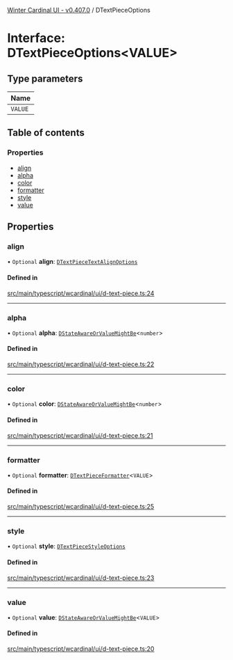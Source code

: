 [Winter Cardinal UI - v0.407.0](../index.md) / DTextPieceOptions

# Interface: DTextPieceOptions\<VALUE\>

## Type parameters

| Name |
| :------ |
| `VALUE` |

## Table of contents

### Properties

- [align](DTextPieceOptions.md#align)
- [alpha](DTextPieceOptions.md#alpha)
- [color](DTextPieceOptions.md#color)
- [formatter](DTextPieceOptions.md#formatter)
- [style](DTextPieceOptions.md#style)
- [value](DTextPieceOptions.md#value)

## Properties

### align

• `Optional` **align**: [`DTextPieceTextAlignOptions`](DTextPieceTextAlignOptions.md)

#### Defined in

[src/main/typescript/wcardinal/ui/d-text-piece.ts:24](https://github.com/winter-cardinal/winter-cardinal-ui/blob/v0.407.0/src/main/typescript/wcardinal/ui/d-text-piece.ts#L24)

___

### alpha

• `Optional` **alpha**: [`DStateAwareOrValueMightBe`](../index.md#dstateawareorvaluemightbe)\<`number`\>

#### Defined in

[src/main/typescript/wcardinal/ui/d-text-piece.ts:22](https://github.com/winter-cardinal/winter-cardinal-ui/blob/v0.407.0/src/main/typescript/wcardinal/ui/d-text-piece.ts#L22)

___

### color

• `Optional` **color**: [`DStateAwareOrValueMightBe`](../index.md#dstateawareorvaluemightbe)\<`number`\>

#### Defined in

[src/main/typescript/wcardinal/ui/d-text-piece.ts:21](https://github.com/winter-cardinal/winter-cardinal-ui/blob/v0.407.0/src/main/typescript/wcardinal/ui/d-text-piece.ts#L21)

___

### formatter

• `Optional` **formatter**: [`DTextPieceFormatter`](../index.md#dtextpieceformatter)\<`VALUE`\>

#### Defined in

[src/main/typescript/wcardinal/ui/d-text-piece.ts:25](https://github.com/winter-cardinal/winter-cardinal-ui/blob/v0.407.0/src/main/typescript/wcardinal/ui/d-text-piece.ts#L25)

___

### style

• `Optional` **style**: [`DTextPieceStyleOptions`](DTextPieceStyleOptions.md)

#### Defined in

[src/main/typescript/wcardinal/ui/d-text-piece.ts:23](https://github.com/winter-cardinal/winter-cardinal-ui/blob/v0.407.0/src/main/typescript/wcardinal/ui/d-text-piece.ts#L23)

___

### value

• `Optional` **value**: [`DStateAwareOrValueMightBe`](../index.md#dstateawareorvaluemightbe)\<`VALUE`\>

#### Defined in

[src/main/typescript/wcardinal/ui/d-text-piece.ts:20](https://github.com/winter-cardinal/winter-cardinal-ui/blob/v0.407.0/src/main/typescript/wcardinal/ui/d-text-piece.ts#L20)
